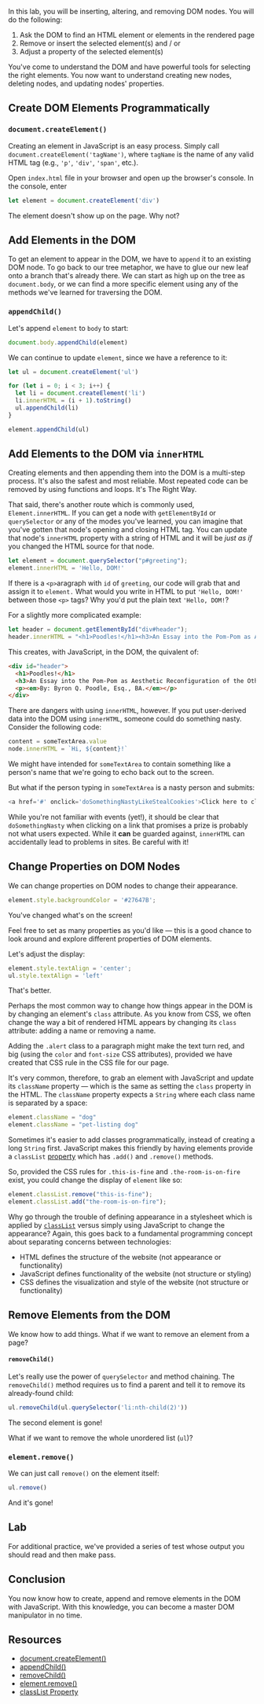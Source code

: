 <!-- # Creating and Inserting DOM Nodes

## Learning Goals

1. Create DOM elements programmatically
2. Add elements in the DOM
3. Update elements using `innerHTML`
4. Change properties on DOM nodes
5. Remove elements from the DOM

## Introduction -->

In this lab, you will be inserting, altering, and removing DOM nodes. You will
do the following:

1. Ask the DOM to find an HTML element or elements in the rendered page
2. Remove or insert the selected element(s) and / or
3. Adjust a property of the selected element(s)

You've come to understand the DOM and have powerful tools for selecting the
right elements. You now want to understand creating new nodes, deleting nodes,
and updating nodes' properties.

## Create DOM Elements Programmatically

### `document.createElement()`

Creating an element in JavaScript is an easy process. Simply call
`document.createElement('tagName')`, where `tagName` is the name of any valid HTML
tag (e.g., `'p'`, `'div'`, `'span'`, etc.).

Open `index.html` file in your browser and open up the browser's console. In the
console, enter

``` javascript
let element = document.createElement('div')
```

The element doesn't show up on the page. Why not?

## Add Elements in the DOM

To get an element to appear in the DOM, we have to `append` it to an existing
DOM node. To go back to our tree metaphor, we have to glue our new leaf onto a
branch that's already there. We can start as high up on the tree as
`document.body`, or we can find a more specific element using any of the
methods we've learned for traversing the DOM.

### `appendChild()`

Let's append `element` to `body` to start:

``` javascript
document.body.appendChild(element)
```

We can continue to update `element`, since we have a reference to it:

``` javascript
let ul = document.createElement('ul')

for (let i = 0; i < 3; i++) {
  let li = document.createElement('li')
  li.innerHTML = (i + 1).toString()
  ul.appendChild(li)
}

element.appendChild(ul)
```

## Add Elements to the DOM via `innerHTML`

Creating elements and then appending them into the DOM is a multi-step process. It's also the safest and most reliable. Most repeated code can be removed by using functions and loops. It's The Right Way.

That said, there's another route which is commonly used, `Element.innerHTML`. If you can get a node with
`getElementById` or `querySelector` or any of the modes you've learned, you can imagine that you've gotten that node's opening and closing HTML tag. You can update that node's `innerHTML` property with a string of HTML and it will be _just as if_ you changed the HTML source for that node.

```js
let element = document.querySelector("p#greeting");
element.innerHTML = 'Hello, DOM!'
```

If there is a `<p>`aragraph with `id` of `greeting`, our code will grab that and assign it to `element.` What would you write in HTML to put `'Hello, DOM!'` between those `<p>` tags? Why you'd put the plain text `'Hello, DOM!`?

For a slightly more complicated example:

```js
let header = document.getElementById("div#header");
header.innerHTML = "<h1>Poodles!</h1><h3>An Essay into the Pom-Pom as Aesthetic Reconfiguration of the Other from a post-Frankfurt School Appropriationist Perspective</h3><p><em>By: Byron Q. Poodle, Esq., BA.</em></p>";
```

This creates, with JavaScript, in the DOM, the quivalent of:

```html
<div id="header">
  <h1>Poodles!</h1>
  <h3>An Essay into the Pom-Pom as Aesthetic Reconfiguration of the Other from a post-Frankfurt School Appropriationist Perspective</h3>
  <p><em>By: Byron Q. Poodle, Esq., BA.</em></p>
</div>
```

There are dangers with using `innerHTML`, however. If you put user-derived data into the DOM using `innerHTML`, someone could do something nasty. Consider the following code:

```js
content = someTextArea.value
node.innerHTML = `Hi, ${content}!`
```

We might have intended for `someTextArea` to contain something like a person's name that we're going to echo back out to the screen.

But what if the person typing in `someTextArea` is a nasty person and submits:

```js
<a href='#' onclick='doSomethingNastyLikeStealCookies'>Click here to claim your prize!</a>
```

While you're not familiar with events (yet!), it should be clear that `doSomethingNasty` when clicking on a link that promises a prize is probably not what users expected. While it **can** be guarded against, `innerHTML` can accidentally lead to problems in sites. Be careful with it!


## Change Properties on DOM Nodes

We can change properties on DOM nodes to change their appearance.

``` javascript
element.style.backgroundColor = '#27647B';
```

You've changed what's on the screen!

Feel free to set as many properties as you'd like — this is a good chance to
look around and explore different properties of DOM elements.

Let's adjust the display:

``` javascript
element.style.textAlign = 'center';
ul.style.textAlign = 'left'
```

That's better.

Perhaps the most common way to change how things appear in the DOM is by
changing an element's `class` attribute. As you know from CSS, we often change
the way a bit of rendered HTML appears by changing its `class` attribute:
adding a name or removing a name.

Adding the `.alert` class to a paragraph might make the text turn red, and big
(using the `color` and `font-size` CSS attributes), provided we have created
that CSS rule in the CSS file for our page.

It's very common, therefore, to grab an element with JavaScript and update its
`className` property &mdash; which is the same as setting the `class` property
in the HTML. The `className` property expects a `String` where each class name
is separated by a space:

```javascript
element.className = "dog"
element.className = "pet-listing dog"
```

Sometimes it's easier to add classes programmatically, instead of creating a
long `String` first. JavaScript makes this friendly by having elements provide
a `classList` [property][cl] which has `.add()` and `.remove()` methods.

So, provided the CSS rules for `.this-is-fine` and `.the-room-is-on-fire`
exist, you could change the display of `element` like so:

```javascript
element.classList.remove("this-is-fine");
element.classList.add("the-room-is-on-fire");
```

Why go through the trouble of defining appearance in a stylesheet which is
applied by [`classList`][cl] versus simply using JavaScript to change the
appearance?  Again, this goes back to a fundamental programming concept about
separating concerns between technologies:

* HTML defines the structure of the website (not appearance or functionality)
* JavaScript defines functionality of the website (not structure or styling)
* CSS defines the visualization and style of the website (not structure or functionality)

## Remove Elements from the DOM

We know how to add things. What if we want to remove an element from a page?

#### `removeChild()`

Let's really use the power of `querySelector` and method chaining.
The `removeChild()` method requires us to find a parent and tell it to remove
its already-found child:

``` javascript
ul.removeChild(ul.querySelector('li:nth-child(2)'))
```

The second element is gone!

What if we want to remove the whole unordered list (`ul`)?

### `element.remove()`

We can just call `remove()` on the element itself:

``` javascript
ul.remove()
```

And it's gone!

## Lab

For additional practice, we've provided a series of test whose output you
should read and then make pass. 

## Conclusion

You now know how to create, append and remove elements in the DOM with
JavaScript. With this knowledge, you can become a master DOM manipulator in no
time.

## Resources

- [document.createElement()](https://developer.mozilla.org/en-US/docs/Web/API/Document/createElement)
- [appendChild()](https://developer.mozilla.org/en-US/docs/Web/API/Node/appendChild)
- [removeChild()](https://developer.mozilla.org/en-US/docs/Web/API/Node/removeChild)
- [element.remove()](https://developer.mozilla.org/en-US/docs/Web/API/ChildNode/remove)
- [classList Property][cl]

[cl]: https://developer.mozilla.org/en-US/docs/Web/API/Element/classList
